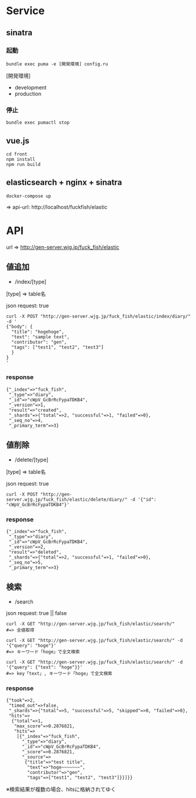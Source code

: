 # Service

## sinatra

### 起動
```shell:start
bundle exec puma -e [開発環境] config.ru
```

[開発環境]
* development
* production

### 停止

```shell:stop
bundle exec pumactl stop
```

## vue.js

```
cd front
npm install
npm run build
```

## elasticsearch + nginx + sinatra

```
docker-compose up
```
=> api-url: http://localhost/fuckfish/elastic

# API
url => http://gen-server.wjg.jp/fuck_fish/elastic 

## 値追加
* /index/[type]

[type] => table名

json request: true

```shell:sample request
curl -X POST "http://gen-server.wjg.jp/fuck_fish/elastic/index/diary/" -d '
{"body": {
  "title": "hogehoge",
  "text": "sample text",
  "contributor": "gen",
  "tags": ["test1", "test2", "test3"]
  }
}
'
```

### response
```
{"_index"=>"fuck_fish",
 "_type"=>"diary",
 "_id"=>"cWpV_GcBrRcFypaTDKB4",
 "_version"=>1,
 "result"=>"created",
 "_shards"=>{"total"=>2, "successful"=>1, "failed"=>0},
 "_seq_no"=>4,
 "_primary_term"=>3}
```


## 値削除
* /delete/[type]

[type] => table名

json request: true

```shell:sample request
curl -X POST "http://gen-server.wjg.jp/fuck_fish/elastic/delete/diary/" -d '{"id": "cWpV_GcBrRcFypaTDKB4"}'
```


### response

```
{"_index"=>"fuck_fish",
 "_type"=>"diary",
 "_id"=>"cWpV_GcBrRcFypaTDKB4",
 "_version"=>2,
 "result"=>"deleted",
 "_shards"=>{"total"=>2, "successful"=>1, "failed"=>0},
 "_seq_no"=>5,
 "_primary_term"=>3}

```

## 検索

* /search

json request: true || false

```shell:sample request
curl -X GET "http://gen-server.wjg.jp/fuck_fish/elastic/search/"
#=> 全値取得
```

```shell:sample request
curl -X GET "http://gen-server.wjg.jp/fuck_fish/elastic/search/" -d '{"query": "hoge"}'
#=> キーワード「hoge」で全文検索
```

```shell:sample request
curl -X GET "http://gen-server.wjg.jp/fuck_fish/elastic/search/" -d '{"query": {"text": "hoge"}}'
#=> key「text」, キーワード「hoge」で全文検索
```


### response
```
{"took"=>2,
 "timed_out"=>false,
 "_shards"=>{"total"=>5, "successful"=>5, "skipped"=>0, "failed"=>0},
 "hits"=>
  {"total"=>1,
   "max_score"=>0.2876821,
   "hits"=>
    [{"_index"=>"fuck_fish",
      "_type"=>"diary",
      "_id"=>"cWpV_GcBrRcFypaTDKB4",
      "_score"=>0.2876821,
      "_source"=>
       {"title"=>"test title",
        "text"=>"hoge~~~~~~~",
        "contributor"=>"gen",
        "tags"=>["test1", "test2", "test3"]}}]}}
```
※検索結果が複数の場合、hitsに格納されてゆく
